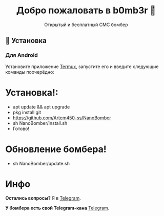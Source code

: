 <h1 align="center">Добро пожаловать в b0mb3r 👋</h1>
<p align="center">
    Открытый и бесплатный СМС бомбер
 

## 🚀 Установка

<h3>Для Android</h3>

Установите приложение [Termux](https://play.google.com/store/apps/details?id=com.termux), запустите его и введите следующие команды поочерёдно:

# Установка!:

* apt update && apt upgrade
* pkg install git
* https://github.com/Artem450-ss/NanoBomber
* sh NanoBomber/install.sh
* Готово! 

# Обновление бомбера!
* sh NanoBomber/update.sh

# Инфо
**Остались вопросы?** Я в [Telegram](https://t.me/komarik_od).

**У бомбера есть свой Telegram-кана** [Telegram](https://t.me/bombers_od).
